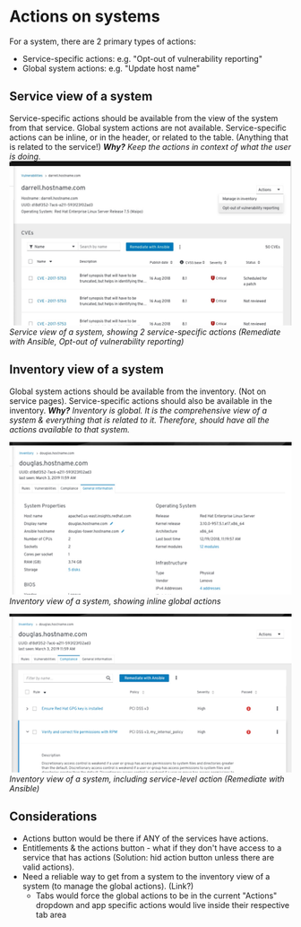 # Actions on systems

For a system, there are 2 primary types of actions:

- Service-specific actions: e.g. "Opt-out of vulnerability reporting"
- Global system actions: e.g. "Update host name"

## Service view of a system

Service-specific actions should be available from the view of the system from that service.
Global system actions are not available.
Service-specific actions can be inline, or in the header, or related to the table. (Anything that is related to the service!)
_**Why?** Keep the actions in context of what the user is doing._
![Service view with service-specific actions](https://github.com/RedHatInsights/insights-frontend-storybook/blob/master/src/docs/uxd/img/serviceSpecificActions.png?raw=true)
*Service view of a system, showing 2 service-specific actions (Remediate with Ansible, Opt-out of vulnerability reporting)*

## Inventory view of a system

Global system actions should be available from the inventory. (Not on service pages).
Service-specific actions should also be available in the inventory.
_**Why?** Inventory is global. It is the comprehensive view of a system & everything that is related to it. Therefore, should have all the actions available to that system._

![Inventory view with inline global actions](https://github.com/RedHatInsights/insights-frontend-storybook/blob/master/src/docs/uxd/img/inventoryInlineGlobal.png?raw=true)
*Inventory view of a system, showing inline global actions*

![Inventory view with service-level action](https://github.com/RedHatInsights/insights-frontend-storybook/blob/master/src/docs/uxd/img/inventoryServiceLevel.png?raw=true)
*Inventory view of a system, including service-level action (Remediate with Ansible)*

## Considerations

- Actions button would be there if ANY of the services have actions.
- Entitlements & the actions button - what if they don't have access to a service that has actions (Solution: hid action button unless there are valid actions).
- Need a reliable way to get from a system to the inventory view of a system (to manage the global actions). (Link?)
    - Tabs would force the global actions to be in the current "Actions" dropdown and app specific actions would live inside their respective tab area
